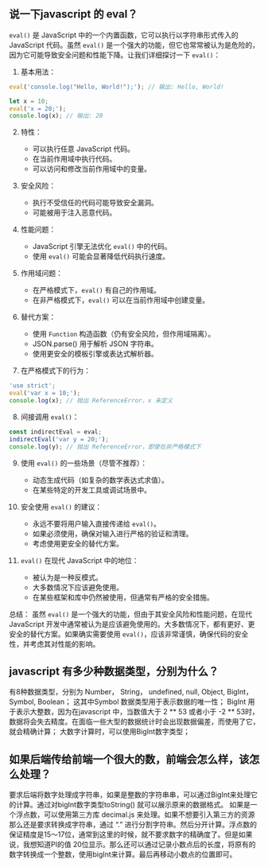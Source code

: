 ## 说一下javascript 的 eval？
`eval()` 是 JavaScript 中的一个内置函数，它可以执行以字符串形式传入的 JavaScript 代码。虽然 `eval()` 是一个强大的功能，但它也常常被认为是危险的，因为它可能导致安全问题和性能下降。让我们详细探讨一下 `eval()`：

1. 基本用法：

```javascript
eval('console.log("Hello, World!");'); // 输出: Hello, World!

let x = 10;
eval('x = 20;');
console.log(x); // 输出: 20
```

2. 特性：

   - 可以执行任意 JavaScript 代码。
   - 在当前作用域中执行代码。
   - 可以访问和修改当前作用域中的变量。

3. 安全风险：

   - 执行不受信任的代码可能导致安全漏洞。
   - 可能被用于注入恶意代码。

4. 性能问题：

   - JavaScript 引擎无法优化 `eval()` 中的代码。
   - 使用 `eval()` 可能会显著降低代码执行速度。

5. 作用域问题：

   - 在严格模式下，`eval()` 有自己的作用域。
   - 在非严格模式下，`eval()` 可以在当前作用域中创建变量。

6. 替代方案：

   - 使用 `Function` 构造函数（仍有安全风险，但作用域隔离）。
   - JSON.parse() 用于解析 JSON 字符串。
   - 使用更安全的模板引擎或表达式解析器。

7. 在严格模式下的行为：

```javascript
'use strict';
eval('var x = 10;');
console.log(x); // 抛出 ReferenceError，x 未定义
```

8. 间接调用 `eval()`：

```javascript
const indirectEval = eval;
indirectEval('var y = 20;');
console.log(y); // 抛出 ReferenceError，即使在非严格模式下
```

9. 使用 `eval()` 的一些场景（尽管不推荐）：

   - 动态生成代码（如复杂的数学表达式求值）。
   - 在某些特定的开发工具或调试场景中。

10. 安全使用 `eval()` 的建议：

    - 永远不要将用户输入直接传递给 `eval()`。
    - 如果必须使用，确保对输入进行严格的验证和清理。
    - 考虑使用更安全的替代方案。

11. `eval()` 在现代 JavaScript 中的地位：

    - 被认为是一种反模式。
    - 大多数情况下应该避免使用。
    - 在某些框架和库中仍然被使用，但通常有严格的安全措施。

总结：
虽然 `eval()` 是一个强大的功能，但由于其安全风险和性能问题，在现代 JavaScript 开发中通常被认为是应该避免使用的。大多数情况下，都有更好、更安全的替代方案。如果确实需要使用 `eval()`，应该非常谨慎，确保代码的安全性，并考虑其对性能的影响。

## javascript 有多少种数据类型，分别为什么？
有8种数据类型，分别为 Number， String， undefined, null, Object, BigInt， Symbol, Boolean；
这其中Symbol 数据类型用于表示数据的唯一性；
BigInt 用于表示大整数，因为在javascript 中，当数值大于 2 ** 53 或者小于 -2 ** 53时，数据将会失去精度。在面临一些大型的数据统计时会出现数据偏差，而使用了它，就会精确计算；
大数字计算时，可以使用BigInt数字类型；

## 如果后端传给前端一个很大的数，前端会怎么样，该怎么处理？
要求后端将数字处理成字符串，如果是整数的字符串串，可以通过BigInt来处理它的计算。通过对bigInt数字类型toString() 就可以展示原来的数据格式。
如果是一个浮点数，可以使用第三方库 decimal.js 来处理。如果不想要引入第三方的资源那么还是要求转换成字符串，通过 “.” 进行分割字符串。然后分开计算。浮点数的保证精度是15～17位，通常到这里的时候，就不要求数字的精确度了。但是如果说，我想知道PI的值 20位显示。那么还可以通过记录小数点后的长度，将原有的数字转换成一个整数，使用bigInt来计算。最后再移动小数点的位置即可。

